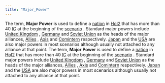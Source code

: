 ```yaml
---
title: "Major_Power"
---
```


The term, **Major Power** is used to define a
[nation](/index.php?title=Nation&action=edit&redlink=1 "Nation (page does not exist)")
in [HoI2](/HoI2 "HoI2") that has more than 40 [IC](/IC "IC") at the
beginning of the
[scenario](/index.php?title=Scenario&action=edit&redlink=1 "Scenario (page does not exist)")
. Standard major powers include [United
Kingdom](/United_Kingdom "United Kingdom") ,
[Germany](/Germany "Germany") and [Soviet
Union](/Soviet_Union "Soviet Union") as the heads of the major
alliances, [Allies](/Allies "Allies") , [Axis](/Axis "Axis") and
[Comintern](/Comintern "Comintern") respectively.
[Japan](/Japan "Japan") and the [USA](/USA "USA") are also major powers
in most scenarios although usually not attached to any alliance at that
point.
The term, **Major Power** is used to define a
[nation](/index.php?title=Nation&action=edit&redlink=1 "Nation (page does not exist)")
in [HoI2](/HoI2 "HoI2") that has more than 40 [IC](/IC "IC") at the
beginning of the
[scenario](/index.php?title=Scenario&action=edit&redlink=1 "Scenario (page does not exist)")
. Standard major powers include [United
Kingdom](/United_Kingdom "United Kingdom") ,
[Germany](/Germany "Germany") and [Soviet
Union](/Soviet_Union "Soviet Union") as the heads of the major
alliances, [Allies](/Allies "Allies") , [Axis](/Axis "Axis") and
[Comintern](/Comintern "Comintern") respectively.
[Japan](/Japan "Japan") and the [USA](/USA "USA") are also major powers
in most scenarios although usually not attached to any alliance at that
point.

